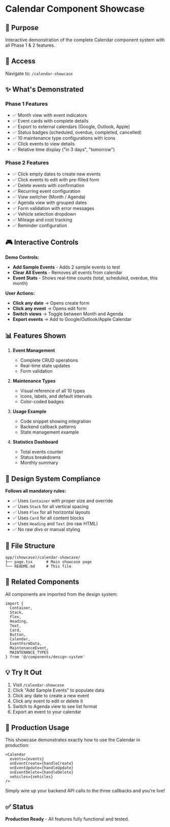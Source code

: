 # Calendar Component Showcase

## 🎯 Purpose

Interactive demonstration of the complete Calendar component system with all Phase 1 & 2 features.

## 🚀 Access

Navigate to: `/calendar-showcase`

## ✨ What's Demonstrated

### **Phase 1 Features**
- ✅ Month view with event indicators
- ✅ Event cards with complete details
- ✅ Export to external calendars (Google, Outlook, Apple)
- ✅ Status badges (scheduled, overdue, completed, cancelled)
- ✅ 10 maintenance type configurations with icons
- ✅ Click events to view details
- ✅ Relative time display ("in 3 days", "tomorrow")

### **Phase 2 Features**
- ✅ Click empty dates to create new events
- ✅ Click events to edit with pre-filled form
- ✅ Delete events with confirmation
- ✅ Recurring event configuration
- ✅ View switcher (Month / Agenda)
- ✅ Agenda view with grouped dates
- ✅ Form validation with error messages
- ✅ Vehicle selection dropdown
- ✅ Mileage and cost tracking
- ✅ Reminder configuration

## 🎮 Interactive Controls

**Demo Controls:**
- **Add Sample Events** - Adds 2 sample events to test
- **Clear All Events** - Removes all events from calendar
- **Event Stats** - Shows real-time counts (total, scheduled, overdue, this month)

**User Actions:**
- **Click any date** → Opens create form
- **Click any event** → Opens edit form
- **Switch views** → Toggle between Month and Agenda
- **Export events** → Add to Google/Outlook/Apple Calendar

## 📊 Features Shown

1. **Event Management**
   - Complete CRUD operations
   - Real-time state updates
   - Form validation

2. **Maintenance Types**
   - Visual reference of all 10 types
   - Icons, labels, and default intervals
   - Color-coded badges

3. **Usage Example**
   - Code snippet showing integration
   - Backend callback patterns
   - State management example

4. **Statistics Dashboard**
   - Total events counter
   - Status breakdowns
   - Monthly summary

## 🎨 Design System Compliance

**Follows all mandatory rules:**
- ✅ Uses `Container` with proper size and override
- ✅ Uses `Stack` for all vertical spacing
- ✅ Uses `Flex` for all horizontal layouts
- ✅ Uses `Card` for all content blocks
- ✅ Uses `Heading` and `Text` (no raw HTML)
- ✅ No raw divs or manual styling

## 📁 File Structure

```
app/(showcase)/calendar-showcase/
├── page.tsx      # Main showcase page
└── README.md     # This file
```

## 🔗 Related Components

All components are imported from the design system:
```tsx
import {
  Container,
  Stack,
  Flex,
  Heading,
  Text,
  Card,
  Button,
  Calendar,
  EventFormData,
  MaintenanceEvent,
  MAINTENANCE_TYPES
} from '@/components/design-system'
```

## 💡 Try It Out

1. Visit `/calendar-showcase`
2. Click "Add Sample Events" to populate data
3. Click any date to create a new event
4. Click any event to edit or delete it
5. Switch to Agenda view to see list format
6. Export an event to your calendar

## 🎯 Production Usage

This showcase demonstrates exactly how to use the Calendar in production:

```tsx
<Calendar
  events={events}
  onEventCreate={handleCreate}
  onEventUpdate={handleUpdate}
  onEventDelete={handleDelete}
  vehicles={vehicles}
/>
```

Simply wire up your backend API calls to the three callbacks and you're live!

## ✅ Status

**Production Ready** - All features fully functional and tested.
